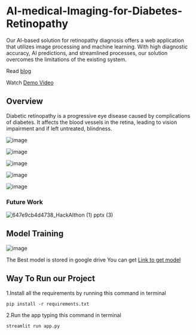 # AI-medical-Imaging-for-Diabetes-Retinopathy



Our AI-based solution for retinopathy diagnosis offers a web application that utilizes image processing and machine learning. With high diagnostic accuracy, AI predictions, and streamlined processes, our solution overcomes the limitations of the existing system.

Read [blog](https://naveenkumar-nk.hashnode.dev/revolutionizing-diabetic-retinopathy-diagnosis-the-power-of-ai-in-medical-imaging)

Watch [ Demo Video]()

## Overview

Diabetic retinopathy is a progressive eye disease caused by complications of diabetes. It affects the blood vessels in the retina, leading to vision impairment and if left untreated, blindness.


![image](https://github.com/sanjail3/AI-medical-Imaging-for-Diabetes-Retinopathy/assets/86285670/37170e42-cb2c-4b55-bdc6-4b69370d539f)

![image](https://github.com/sanjail3/AI-medical-Imaging-for-Diabetes-Retinopathy/assets/86285670/b9982dda-01eb-4879-a2f2-5cbef568aa01)

![image](https://github.com/sanjail3/AI-medical-Imaging-for-Diabetes-Retinopathy/assets/86285670/78edca58-7a87-4d2b-a0b1-ada24d96038c)

![image](https://github.com/sanjail3/AI-medical-Imaging-for-Diabetes-Retinopathy/assets/86285670/3b36ebe1-3675-4401-8391-6ac1449995d5)

![image](https://github.com/sanjail3/AI-medical-Imaging-for-Diabetes-Retinopathy/assets/86285670/19b88238-c85a-4aa4-aa53-dbae3792ed3d)

### Future Work
![647e9cb4d4738_HackAIthon (1) pptx (3)](https://github.com/sanjail3/AI-medical-Imaging-for-Diabetes-Retinopathy/assets/86285670/10ccf9f6-2ec7-4e44-9796-db5914c5167a)

## Model Training 
![image](https://github.com/sanjail3/AI-medical-Imaging-for-Diabetes-Retinopathy/assets/86285670/447ac036-835e-411c-9b55-e0d6eaefdcf9)

The Best model is stored in google drive You can get [Link to get model](https://drive.google.com/file/d/1vam6-qkQR0br_9xYk7Q965FzP629TBFc/view)

## Way To Run our Project
1.Install all the requirements by running this command in terminal
```
pip install -r requirements.txt
```


2.Run the app typing this command in terminal

```
streamlit run app.py
```

  











